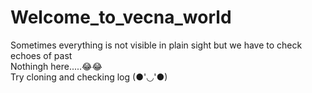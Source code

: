 # Welcome_to_vecna_world
Sometimes everything is not visible in plain sight but we have to check echoes of past <br>
Nothingh here.....😂😂<br>
Try cloning and checking log (●'◡'●)
